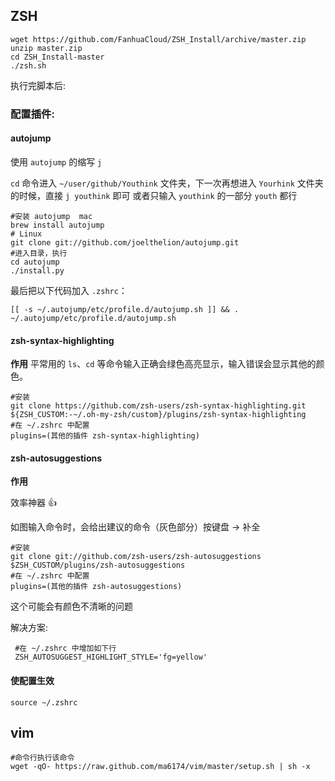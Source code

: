 ## ZSH

```shell
wget https://github.com/FanhuaCloud/ZSH_Install/archive/master.zip
unzip master.zip
cd ZSH_Install-master
./zsh.sh
```

执行完脚本后:

### 配置插件:

#### autojump

使用 `autojump` 的缩写 `j`

`cd` 命令进入 `~/user/github/Youthink` 文件夹，下一次再想进入 `Yourhink` 文件夹的时候，直接 `j youthink` 即可
或者只输入 `youthink` 的一部分 `youth` 都行



```shell
#安装 autojump  mac
brew install autojump
# Linux
git clone git://github.com/joelthelion/autojump.git
#进入目录，执行
cd autojump
./install.py
```

最后把以下代码加入 `.zshrc`：

```shell
[[ -s ~/.autojump/etc/profile.d/autojump.sh ]] && . ~/.autojump/etc/profile.d/autojump.sh
```

#### zsh-syntax-highlighting

**作用** 平常用的 `ls`、`cd` 等命令输入正确会绿色高亮显示，输入错误会显示其他的颜色。

```shell
#安装
git clone https://github.com/zsh-users/zsh-syntax-highlighting.git ${ZSH_CUSTOM:-~/.oh-my-zsh/custom}/plugins/zsh-syntax-highlighting
#在 ~/.zshrc 中配置
plugins=(其他的插件 zsh-syntax-highlighting)
```



#### zsh-autosuggestions

**作用**

效率神器 👍

如图输入命令时，会给出建议的命令（灰色部分）按键盘 → 补全

```shell
#安装
git clone git://github.com/zsh-users/zsh-autosuggestions $ZSH_CUSTOM/plugins/zsh-autosuggestions
#在 ~/.zshrc 中配置
plugins=(其他的插件 zsh-autosuggestions)
```

这个可能会有颜色不清晰的问题

解决方案:

```shell
 #在 ~/.zshrc 中增加如下行
 ZSH_AUTOSUGGEST_HIGHLIGHT_STYLE='fg=yellow'
```



#### 使配置生效

```shell
source ~/.zshrc
```





## vim

```shell
#命令行执行该命令
wget -qO- https://raw.github.com/ma6174/vim/master/setup.sh | sh -x
```

